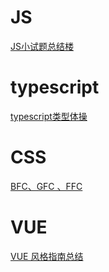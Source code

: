 # JS
[JS小试题总结楼](https://github.com/qinhualian/qinhualian.github.io/issues/6)

# typescript

[typescript类型体操](https://github.com/qinhualian/qinhualian.github.io/issues/1)


# CSS

[BFC、GFC 、FFC](https://github.com/qinhualian/qinhualian.github.io/issues/2)


# VUE
[VUE 风格指南总结 ](https://github.com/qinhualian/qinhualian.github.io/issues/5)
